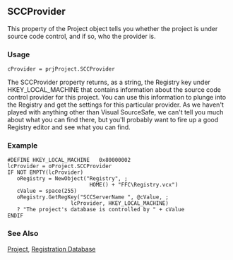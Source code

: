 ## SCCProvider

This property of the Project object tells you whether the project is under source code control, and if so, who the provider is.

### Usage

```foxpro
cProvider = prjProject.SCCProvider
```

The SCCProvider property returns, as a string, the Registry key under HKEY_LOCAL_MACHINE that contains information about the source code control provider for this project. You can use this information to plunge into the Registry and get the settings for this particular provider. As we haven't played with anything other than Visual SourceSafe, we can't tell you much about what you can find there, but you'll probably want to fire up a good Registry editor and see what you can find.

### Example

```foxpro
#DEFINE HKEY_LOCAL_MACHINE   0x80000002
lcProvider = oProject.SCCProvider
IF NOT EMPTY(lcProvider)
   oRegistry = NewObject("Registry", ;
                          HOME() + "FFC\Registry.vcx")
   cValue = space(255)
   oRegistry.GetRegKey("SCCServerName ", @cValue, ;
                    lcProvider, HKEY_LOCAL_MACHINE)
   ? "The project's database is controlled by " + cValue
ENDIF
```
### See Also

[Project](s4g730.md), [Registration Database](s4g300.md)